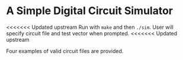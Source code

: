 # A Simple Digital Circuit Simulator

<<<<<<< Updated upstream
Run with ```make``` and then ```./sim```. User will specify circuit file and test vector when prompted.
<<<<<<< Updated upstream

Four examples of valid circuit files are provided. 
